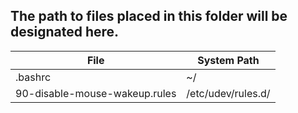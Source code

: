 ## The path to files placed in this folder will be designated here.
| File | System Path |
|----------|----------|
| .bashrc | ~/ |
| 90-disable-mouse-wakeup.rules | /etc/udev/rules.d/ |
